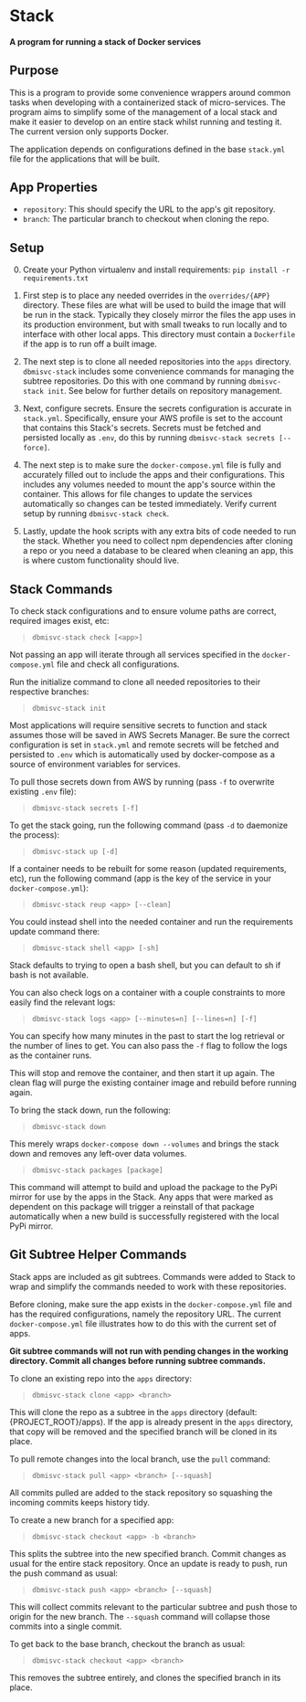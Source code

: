 # Stack

#### A program for running a stack of Docker services

## Purpose

This is a program to provide some convenience wrappers around common tasks
when developing with a containerized stack of micro-services. The program aims
to simplify some of the management of a local stack and make it easier to
develop on an entire stack whilst running and testing it. The current version
only supports Docker.

The application depends on configurations defined in the base `stack.yml`
file for the applications that will be built.

## App Properties

- `repository`: This should specify the URL to the app's git repository.
- `branch`: The particular branch to checkout when cloning the repo.

## Setup

0. Create your Python virtualenv and install requirements:
`pip install -r requirements.txt`

1. First step is to place any needed overrides in the `overrides/{APP}`
directory. These files are what will be used to build the image that
will be run in the stack. Typically they closely mirror the files
the app uses in its production environment, but with small tweaks to
run locally and to interface with other local apps. This directory
must contain a `Dockerfile` if the app is to run off a built image.

2. The next step is to clone all needed repositories into the `apps` directory.
`dbmisvc-stack` includes some convenience commands for managing the subtree
repositories. Do this with one command by running `dbmisvc-stack init`.
See below for further details on repository management.

3. Next, configure secrets. Ensure the secrets configuration is accurate in `stack.yml`. Specifically, ensure your
AWS profile is set to the account that contains this Stack's secrets. Secrets must be fetched and persisted locally
as `.env`, do this by running `dbmisvc-stack secrets [--force]`.

4. The next step is to make sure the `docker-compose.yml` file is fully
and accurately filled out to include the apps and their configurations.
This includes any volumes needed to mount the app's source within the
container. This allows for file changes to update the services
automatically so changes can be tested immediately. Verify current setup
by running `dbmisvc-stack check`.

5. Lastly, update the hook scripts with any extra bits of code
needed to run the stack. Whether you need to collect npm
dependencies after cloning a repo or you need a database to
be cleared when cleaning an app, this is where custom functionality
should live.

## Stack Commands

To check stack configurations and to ensure volume paths are correct,
required images exist, etc:

> `dbmisvc-stack check [<app>]`

Not passing an app will iterate through all services specified in the
`docker-compose.yml` file and check all configurations.

Run the initialize command to clone all needed repositories to their
respective branches:

> `dbmisvc-stack init`

Most applications will require sensitive secrets to function and stack assumes those will be saved in AWS Secrets Manager. Be sure
the correct configuration is set in `stack.yml` and remote secrets will be fetched and persisted to `.env` which is automatically
used by docker-compose as a source of environment variables for services.

To pull those secrets down from AWS by running (pass `-f` to overwrite existing `.env` file):

> `dbmisvc-stack secrets [-f]`

To get the stack going, run the following command (pass `-d` to daemonize
the process):

> `dbmisvc-stack up [-d]`

If a container needs to be rebuilt for some reason (updated requirements, etc),
run the following command (app is the key of the service in your `docker-compose.yml`):

> `dbmisvc-stack reup <app> [--clean]`

You could instead shell into the needed container and run the requirements
update command there:

> `dbmisvc-stack shell <app> [-sh]`

Stack defaults to trying to open a bash shell, but you can default to
sh if bash is not available.

You can also check logs on a container with a couple constraints to more
easily find the relevant logs:

> `dbmisvc-stack logs <app> [--minutes=n] [--lines=n] [-f]`

You can specify how many minutes in the past to start the log retrieval
or the number of lines to get. You can also pass the `-f` flag to follow
the logs as the container runs.

This will stop and remove the container, and then start it up again. The clean
flag will purge the existing container image and rebuild before running again.

To bring the stack down, run the following:

> `dbmisvc-stack down`

This merely wraps `docker-compose down --volumes` and brings the stack down
and removes any left-over data volumes.

> `dbmisvc-stack packages [package]`

This command will attempt to build and upload the package to the PyPi
mirror for use by the apps in the Stack. Any apps that were marked
as dependent on this package will trigger a reinstall of that
package automatically when a new build is successfully registered with
the local PyPi mirror.


## Git Subtree Helper Commands

Stack apps are included as git subtrees. Commands were added to Stack to
wrap and simplify the commands needed to work with these repositories.

Before cloning, make sure the app exists in the `docker-compose.yml` file
and has the required configurations, namely the repository URL. The current
`docker-compose.yml` file illustrates how to do this with the current set
of apps.

**Git subtree commands will not run with pending changes in the working
directory. Commit all changes before running subtree commands.**

To clone an existing repo into the `apps` directory:

> `dbmisvc-stack clone <app> <branch>`

This will clone the repo as a subtree in the `apps` directory
(default: {PROJECT_ROOT}/apps). If the app is already present in the
`apps` directory, that copy will be removed and the specified branch
will be cloned in its place.

To pull remote changes into the local branch, use the `pull` command:

> `dbmisvc-stack pull <app> <branch> [--squash]`

All commits pulled are added to the stack repository so squashing
the incoming commits keeps history tidy.

To create a new branch for a specified app:

> `dbmisvc-stack checkout <app> -b <branch>`

This splits the subtree into the new specified branch. Commit changes
as usual for the entire stack repository. Once an update is ready to push,
run the push command as usual:

> `dbmisvc-stack push <app> <branch> [--squash]`

This will collect commits relevant to the particular subtree and push those
to origin for the new branch. The `--squash` command will collapse those
commits into a single commit.

To get back to the base branch, checkout the branch as usual:

> `dbmisvc-stack checkout <app> <branch>`

This removes the subtree entirely, and clones the specified branch in
its place.
